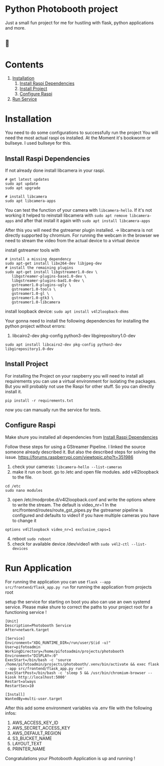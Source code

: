 # Python Photobooth project
Just a small fun project for me for hustling with flask, python applications and more.
## :rocket:

# Contents
1. [Installation](#installation)
   1. [Install Raspi Dependencies](#install-raspi-dependencies)
   2. [Install Project](#install-project)
   3. [Configure Raspi](#configure-raspi)
2. [Run Service](#run-service)

# Installation
You need to do some configurations to successfully run the project
You will need the most actual raspi os installed. 
At the Moment it's bookworm or bullseye. I used bullseye for this.

## Install Raspi Dependencies
If not already done install libcamera in your raspi.
````commandline
# get latest updates
sudo apt update 
sudo apt upgrade

# install libcamera
sudo apt libcamera-apps
````

You can test the function of your camera with `libcamera-hello`. 
If it's not working it helped to reinstall libcamera with `sudo apt remove libcamera-apps` and after that install it again with `sudo apt install libcamera-apps` 

After this you will need the gstreamer plugin installed. 
-> libcamera is not directly supported by chromium. For running the webcam in the browser we need to stream the video from the actual device to a virtual device

install gstreamer tools with
````commandline
# install a missing dependency
sudo apt-get install libx264-dev libjpeg-dev
# install the remaining plugins
sudo apt-get install libgstreamer1.0-dev \
   libgstreamer-plugins-base1.0-dev \
   libgstreamer-plugins-bad1.0-dev \
   gstreamer1.0-plugins-ugly \
   gstreamer1.0-tools \
   gstreamer1.0-gl \
   gstreamer1.0-gtk3 \
   gstreamer1.0-libcamera
````
install loopback device: `sudo apt install v4l2loopback-dkms`

Your gonna need to install the following dependencies for installing the python project without errors:
1. libcairo2-dev pkg-config python3-dev libgirepository1.0-dev
```
sudo apt install libcairo2-dev pkg-config python3-dev libgirepository1.0-dev
```

## Install Project
For installing the Project on your raspberry you will need to install all requirements
you can use a virtual environment for isolating the packages. But you will probably not use the Raspi  for other stuff. So you can directly install it.
````commandline
pip install -r requirements.txt
````

now you can manually run the service for tests.

## Configure Raspi

Make shure you installed all dependencies from [Install Raspi Dependencies](#install-raspi-dependencies)

Follow these steps for using a GStreamer Pipeline. I linked the source someone already described it. But also the described steps for solving the issue.
https://forums.raspberrypi.com/viewtopic.php?t=351986

1. check your cameras: `libcamera-hello --list-cameras`
2. make it run on boot. go to /etc and open file modules. add v4l2loopback to the file.
````commandline
cd /etc
sudo nano modules
````
3. open /etc/modprobe.d/v4l2loopback.conf and write the options where to write the stream. The default is video_nr=1 In the src/frontend/routes/route_gst_pipes.py the gstreamer pipeline is configured and defaults to video1 if you have multiple cameras you have to change it

```
options v4l2loopback video_nr=1 exclusive_caps=1
```
4. reboot `sudo reboot`
5. check for available device /dev/video1 with `sudo v4l2-ctl --list-devices`

# Run Application
For running the application you can use `flask --app src/frontend/flask_app.py run` for running the application from projects root

setup the service for starting on boot you also can use an own systemd service. Please make shure to correct the paths to your project root for a functioning service !
```
[Unit]
Description=Photobooth Service
After=network.target

[Service]
Environment="XDG_RUNTIME_DIR=/run/user/$(id -u)"
User=pifotoadmin
WorkingDirectory=/home/pifotoadmin/projects/photobooth
Environment="DISPLAY=:0"
ExecStart=/bin/bash -c 'source /home/pifotoadmin/projects/photobooth/.venv/bin/activate && exec flask --app src/frontend/flask_app.py run'
ExecStartPost=/bin/bash -c 'sleep 5 && /usr/bin/chromium-browser --kiosk http://localhost:5000'
Restart=always
RestartSec=10

[Install]
WantedBy=multi-user.target
```

After this add some environment variables via .env file with the following infos:
1. AWS_ACCESS_KEY_ID
2. AWS_SECRET_ACCESS_KEY
3. AWS_DEFAULT_REGION
4. S3_BUCKET_NAME
5. LAYOUT_TEXT
6. PRINTER_NAME

Congratulations your Photobooth Application is up and running !
